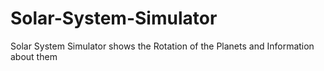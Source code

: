 # Solar-System-Simulator
Solar System Simulator shows the Rotation of the Planets and Information about them 
